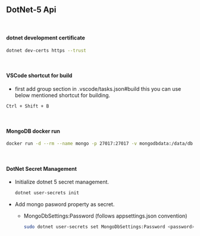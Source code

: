 ## DotNet-5 Api

<br>

#### dotnet development certificate

```bash
dotnet dev-certs https --trust
```

<br>

#### VSCode shortcut for build

- first add group section in .vscode/tasks.json#build this you can use below mentioned shortcut for building.

```
Ctrl + Shift + B
```

<br>

#### MongoDB docker run

```bash
docker run -d --rm --name mongo -p 27017:27017 -v mongodbdata:/data/db -e MONGO_INITDB_ROOT_USERNAME=mongoadmin -e MONGO_INITDB_ROOT_PASSWORD=<passowrd> mongo
```

<br>

#### DotNet Secret Management

- Initialize dotnet 5 secret management.
  ```bash
  dotnet user-secrets init
  ```

- Add mongo pasword property as secret.
    - MongoDbSettings:Password (follows appsettings.json convention)
      ```bash
      sudo dotnet user-secrets set MongoDbSettings:Password <password>
      ```